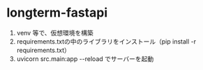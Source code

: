 # longterm-fastapi

1. venv 等で、仮想環境を構築
2. requirements.txtの中のライブラリをインストール（pip install -r requirements.txt）
3. uvicorn src.main:app --reload でサーバーを起動